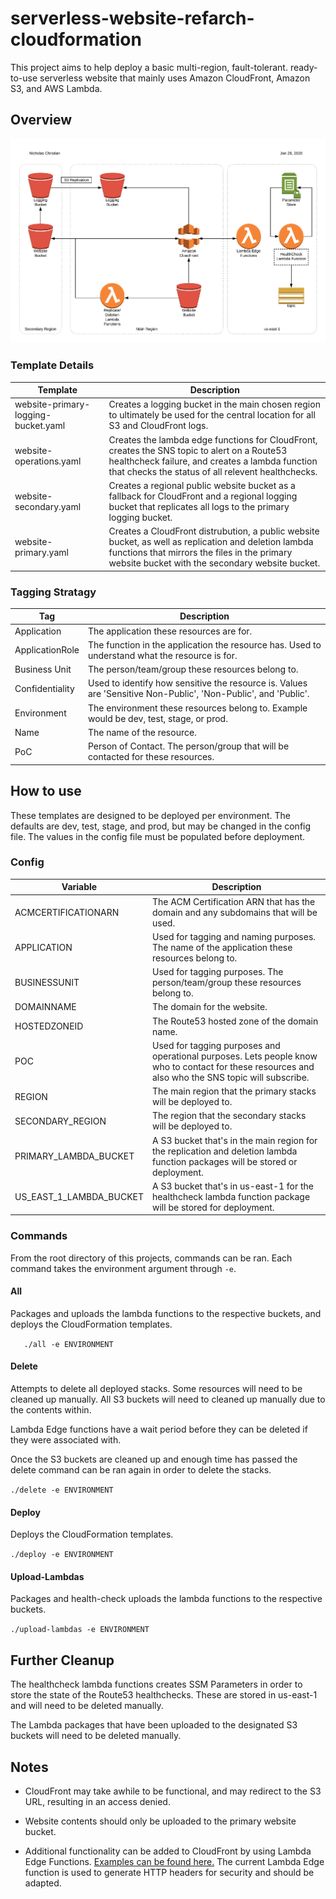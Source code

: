 # serverless-website-refarch-cloudformation

This project aims to help deploy a basic multi-region, fault-tolerant. ready-to-use serverless website that mainly uses Amazon CloudFront, Amazon S3, and AWS Lambda.

## Overview

![](images/arch-overview.png)



### Template Details

| Template                            | Description                                                  |
| ----------------------------------- | ------------------------------------------------------------ |
| website-primary-logging-bucket.yaml | Creates a logging bucket in the main chosen region to ultimately be used for the central location for all S3 and CloudFront logs. |
| website-operations.yaml             | Creates the lambda edge functions for CloudFront, creates the SNS topic to alert on a Route53 healthcheck failure, and creates a lambda function that checks the status of all relevent healthchecks. |
| website-secondary.yaml              | Creates a regional public website bucket as a fallback for CloudFront and a regional logging bucket that replicates all logs to the primary logging bucket. |
| website-primary.yaml                | Creates a CloudFront distrubution, a public website bucket, as well as replication and deletion lambda functions that mirrors the files in the primary website bucket with the secondary website bucket. |

### Tagging Stratagy 

| Tag             | Description                                                  |
| --------------- | ------------------------------------------------------------ |
| Application     | The application these resources are for.                     |
| ApplicationRole | The function in the application the resource has. Used to understand what the resource is for. |
| Business Unit   | The person/team/group these resources belong to.             |
| Confidentiality | Used to identify how sensitive the resource is. Values are 'Sensitive Non-Public', 'Non-Public', and 'Public'. |
| Environment     | The environment these resources belong to. Example would be dev, test, stage, or prod. |
| Name            | The name of the resource.                                    |
| PoC             | Person of Contact. The person/group that will be contacted for these resources. |



## How to use

These templates are designed to be deployed per environment. The defaults are dev, test, stage, and prod, but may be changed in the config file. The values in the config file must be populated before deployment.

### Config

| Variable                | Description                                                  |
| ----------------------- | ------------------------------------------------------------ |
| ACMCERTIFICATIONARN     | The ACM Certification ARN that has the domain and any subdomains that will be used. |
| APPLICATION             | Used for tagging and naming purposes. The name of the application these resources belong to. |
| BUSINESSUNIT            | Used for tagging purposes. The person/team/group these resources belong to. |
| DOMAINNAME              | The domain for the website.                                  |
| HOSTEDZONEID            | The Route53 hosted zone of the domain name.                  |
| POC                     | Used for tagging purposes and operational purposes. Lets people know who to contact for these resources and also who the SNS topic will subscribe. |
| REGION                  | The main region that the primary stacks will be deployed to. |
| SECONDARY_REGION        | The region that the secondary stacks will be deployed to.    |
| PRIMARY_LAMBDA_BUCKET   | A S3 bucket that's in the main region for the replication and deletion lambda function packages will be stored or deployment. |
| US_EAST_1_LAMBDA_BUCKET | A S3 bucket that's in us-east-1 for the healthcheck lambda function package will be stored for deployment. |

### Commands

From the root directory of this projects, commands can be ran. Each command takes the environment argument through `-e`.

#### All

Packages and uploads the lambda functions to the respective buckets, and deploys the CloudFormation templates.

` 	./all -e ENVIRONMENT`

#### Delete

Attempts to delete all deployed stacks. Some resources will need to be cleaned up manually. All S3 buckets will need to cleaned up manually due to the contents within. 

Lambda Edge functions have a wait period before they can be deleted if they were associated with. 

Once the S3 buckets are cleaned up and enough time has passed the delete command can be ran again in order to delete the stacks.

`./delete -e ENVIRONMENT`

#### Deploy

Deploys the CloudFormation templates.

`./deploy -e ENVIRONMENT`

#### Upload-Lambdas

Packages and health-check uploads the lambda functions to the respective buckets.

`./upload-lambdas -e ENVIRONMENT`

## Further Cleanup

The healthcheck lambda functions creates SSM Parameters in order to store the state of the Route53 healthchecks. These are stored in us-east-1 and will need to be deleted manually.

The Lambda packages that have been uploaded to the designated S3 buckets will need to be deleted manually.

## Notes 

* CloudFront may take awhile to be functional, and may redirect to the S3 URL, resulting in an access denied. 

* Website contents should only be uploaded to the primary website bucket.
* Additional functionality can be added to CloudFront by using Lambda Edge Functions. [Examples can be found here.](https://docs.aws.amazon.com/AmazonCloudFront/latest/DeveloperGuide/lambda-examples.html) The current Lambda Edge function is used to generate HTTP headers for security and should be adapted.



